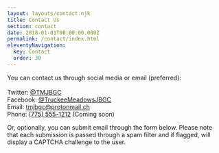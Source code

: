 ```yaml
---
layout: layouts/contact.njk
title: Contact Us
section: contact
date: 2018-01-01T00:00:00.000Z
permalink: /contact/index.html
eleventyNavigation:
  key: Contact
  order: 30
---
```

You can contact us through social media or email (preferred):\
\
Twitter: [@TMJBGC](https://twitter.com/TMJBGC)\
Facebook: [@TruckeeMeadowsJBGC](https://www.facebook.com/TruckeeMeadowsJBGC)\
Email: [tmjbgc@protonmail.ch](<mailto:tmjbgc@protonmail.ch?subject=Reaching out!>)\
Phone: [\(775\) 555-1212](<tel:+17755551212>) \(Coming soon\)

Or, optionally, you can submit email through the form below. Please note that each submission is passed through a spam filter and if flagged, will display a CAPTCHA challenge to the user.
